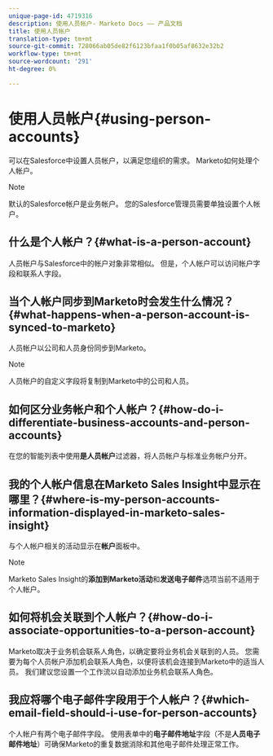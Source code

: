 ```yaml
---
unique-page-id: 4719316
description: 使用人员帐户- Marketo Docs —— 产品文档
title: 使用人员帐户
translation-type: tm+mt
source-git-commit: 728066ab05de82f6123bfaa1f0b05af8632e32b2
workflow-type: tm+mt
source-wordcount: '291'
ht-degree: 0%

---
```



# 使用人员帐户{#using-person-accounts}

可以在Salesforce中设置人员帐户，以满足您组织的需求。 Marketo如何处理个人帐户。

>[!NOTE]
>
>默认的Salesforce帐户是业务帐户。 您的Salesforce管理员需要单独设置个人帐户。

## 什么是个人帐户？{#what-is-a-person-account}

人员帐户与Salesforce中的帐户对象非常相似。 但是，个人帐户可以访问帐户字段和联系人字段。

## 当个人帐户同步到Marketo时会发生什么情况？{#what-happens-when-a-person-account-is-synced-to-marketo}

人员帐户以公司和人员身份同步到Marketo。

>[!NOTE]
>
>人员帐户的自定义字段将复制到Marketo中的公司和人员。

## 如何区分业务帐户和个人帐户？{#how-do-i-differentiate-business-accounts-and-person-accounts}

在您的智能列表中使用&#x200B;**是人员帐户**&#x200B;过滤器，将人员帐户与标准业务帐户分开。

## 我的个人帐户信息在Marketo Sales Insight中显示在哪里？{#where-is-my-person-accounts-information-displayed-in-marketo-sales-insight}

与个人帐户相关的活动显示在&#x200B;**帐户**&#x200B;面板中。

>[!NOTE]
>
>Marketo Sales Insight的**添加到Marketo活动**和**发送电子邮件**选项当前不适用于个人帐户。

## 如何将机会关联到个人帐户？{#how-do-i-associate-opportunities-to-a-person-account}

Marketo取决于业务机会联系人角色，以确定要将业务机会关联到的人员。 您需要为每个人员帐户添加机会联系人角色，以便将该机会连接到Marketo中的适当人员。 我们建议您设置一个工作流以自动添加业务机会联系人角色。

## 我应将哪个电子邮件字段用于个人帐户？{#which-email-field-should-i-use-for-person-accounts}

个人帐户有两个电子邮件字段。 使用表单中的&#x200B;**电子邮件地址**&#x200B;字段（不是&#x200B;**人员电子邮件地址**）可确保Marketo的重复数据消除和其他电子邮件处理正常工作。

